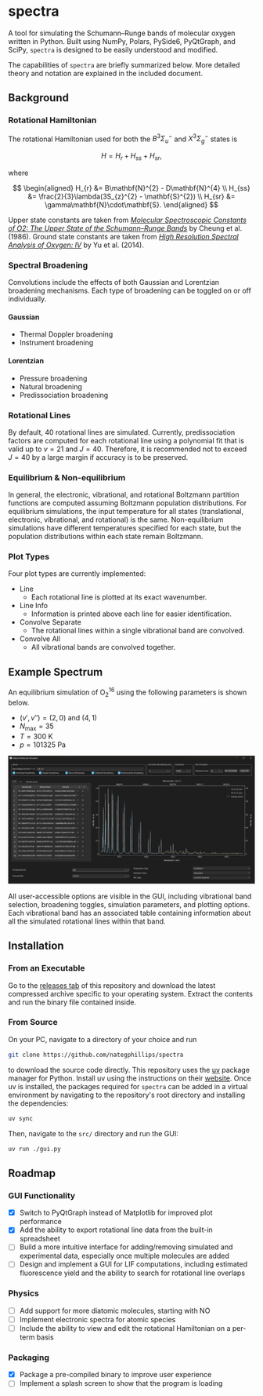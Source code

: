 # spectra

A tool for simulating the Schumann–Runge bands of molecular oxygen written in Python. Built using NumPy, Polars, PySide6, PyQtGraph, and SciPy, `spectra` is designed to be easily understood and modified.

The capabilities of `spectra` are briefly summarized below. More detailed theory and notation are explained in the included document.

## Background

### Rotational Hamiltonian

The rotational Hamiltonian used for both the $B^3\Sigma_u^-$ and $X^3\Sigma_g^-$ states is

$$
H = H_{r} + H_{ss} + H_{sr},
$$

where

$$
\begin{aligned}
    H_{r}  &= B\mathbf{N}^{2} - D\mathbf{N}^{4} \\
    H_{ss} &= \frac{2}{3}\lambda(3S_{z}^{2} - \mathbf{S}^{2}) \\
    H_{sr} &= \gamma\mathbf{N}\cdot\mathbf{S}.
\end{aligned}
$$

Upper state constants are taken from [*Molecular Spectroscopic Constants of O2: The Upper State of the Schumann–Runge Bands*](https://doi.org/10.1016/0022-2852(86)90196-7) by Cheung et al. (1986). Ground state constants are taken from [*High Resolution Spectral Analysis of Oxygen: IV*](https://doi.org/10.1063/1.4900510) by Yu et al. (2014).

### Spectral Broadening

Convolutions include the effects of both Gaussian and Lorentzian broadening mechanisms. Each type of broadening can be toggled on or off individually.

#### Gaussian

- Thermal Doppler broadening
- Instrument broadening

#### Lorentzian

- Pressure broadening
- Natural broadening
- Predissociation broadening

### Rotational Lines

By default, 40 rotational lines are simulated. Currently, predissociation factors are computed for each rotational line using a polynomial fit that is valid up to $v = 21$ and $J = 40$. Therefore, it is recommended not to exceed $J = 40$ by a large margin if accuracy is to be preserved.

### Equilibrium & Non-equilibrium

In general, the electronic, vibrational, and rotational Boltzmann partition functions are computed assuming Boltzmann population distributions. For equilibrium simulations, the input temperature for all states (translational, electronic, vibrational, and rotational) is the same. Non-equilibrium simulations have different temperatures specified for each state, but the population distributions within each state remain Boltzmann.

### Plot Types

Four plot types are currently implemented:

- Line
  - Each rotational line is plotted at its exact wavenumber.
- Line Info
  - Information is printed above each line for easier identification.
- Convolve Separate
  - The rotational lines within a single vibrational band are convolved.
- Convolve All
  - All vibrational bands are convolved together.

## Example Spectrum

An equilibrium simulation of $\text{O}_2^{16}$ using the following parameters is shown below.

- $(v', v'') = (2, 0)$ and $(4, 1)$
- $N_\text{max} = 35$
- $T=300$ $\text{K}$
- $p=101325$ $\text{Pa}$

![Example Spectrum](img/example.webp)

All user-accessible options are visible in the GUI, including vibrational band selection, broadening toggles, simulation parameters, and plotting options. Each vibrational band has an associated table containing information about all the simulated rotational lines within that band.

## Installation

### From an Executable

Go to the [releases tab](https://github.com/nategphillips/spectra/releases) of this repository and download the latest compressed archive specific to your operating system. Extract the contents and run the binary file contained inside.

### From Source

On your PC, navigate to a directory of your choice and run

```bash
git clone https://github.com/nategphillips/spectra
```

to download the source code directly. This repository uses the [uv](https://github.com/astral-sh/uv) package manager for Python. Install uv using the instructions on their [website](https://docs.astral.sh/uv/). Once uv is installed, the packages required for `spectra` can be added in a virtual environment by navigating to the repository's root directory and installing the dependencies:

```bash
uv sync
```

Then, navigate to the `src/` directory and run the GUI:

```bash
uv run ./gui.py
```

## Roadmap

### GUI Functionality

- [x] Switch to PyQtGraph instead of Matplotlib for improved plot performance
- [x] Add the ability to export rotational line data from the built-in spreadsheet
- [ ] Build a more intuitive interface for adding/removing simulated and experimental data, especially once multiple molecules are added
- [ ] Design and implement a GUI for LIF computations, including estimated fluorescence yield and the ability to search for rotational line overlaps

### Physics

- [ ] Add support for more diatomic molecules, starting with $\text{NO}$
- [ ] Implement electronic spectra for atomic species
- [ ] Include the ability to view and edit the rotational Hamiltonian on a per-term basis

### Packaging

- [x] Package a pre-compiled binary to improve user experience
- [ ] Implement a splash screen to show that the program is loading
